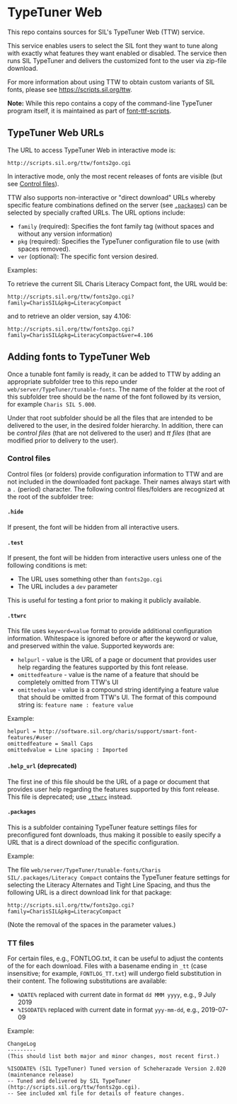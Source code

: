# TypeTuner Web

This repo contains sources for SIL's TypeTuner Web (TTW) service.

This service enables users to select the SIL font they want to tune along with exactly what features they want enabled or disabled. The service then runs SIL TypeTuner and delivers the customized font to the user via zip-file download.

For more information about using TTW to obtain custom variants of SIL fonts, please see https://scripts.sil.org/ttw.

**Note:** While this repo contains a copy of the command-line TypeTuner program itself, it is maintained as part of [font-ttf-scripts](https://github.com/silnrsi/font-ttf-scripts).

## TypeTuner Web URLs

The URL to access TypeTuner Web in interactive mode is:

```
http://scripts.sil.org/ttw/fonts2go.cgi
```

In interactive mode, only the most recent releases of fonts are visible (but see [Control files](#control-files)).

TTW also supports non-interactive or "direct download" URLs whereby
specific feature combinations defined on the server (see [`.packages`](#packages)) can be selected by specially crafted URLs. The URL options include:
- `family` (required): Specifies the font family tag (without spaces and without any version information)
- `pkg` (required): Specifies the TypeTuner configuration file to use (with spaces removed).
- `ver` (optional): The specific font version desired.

Examples:

To retrieve the current SIL Charis Literacy Compact font, the URL would be:

```
http://scripts.sil.org/ttw/fonts2go.cgi?family=CharisSIL&pkg=LiteracyCompact
```

and to retrieve an older version, say 4.106:

```
http://scripts.sil.org/ttw/fonts2go.cgi?family=CharisSIL&pkg=LiteracyCompact&ver=4.106
```

## Adding fonts to TypeTuner Web

Once a tunable font family is ready, it can be added to TTW by adding an appropriate subfolder tree to this repo under `web/server/TypeTuner/tunable-fonts`. The name of the folder at the root of this subfolder tree should be the name of the font followed by its version, for example `Charis SIL 5.000`.

Under that root subfolder should be all the files that are intended to be delivered to the user, in the desired folder hierarchy. In addition, there can be _control files_ (that are not delivered to the user) and _tt files_ (that are modified prior to delivery to the user).

### Control files
Control files (or folders) provide configuration information to TTW and are not included in the downloaded font package. Their names always start with a `.` (period) character. The following control files/folders are recognized at the root of the subfolder tree:

#### `.hide`
If present, the font will be hidden from all interactive users.

#### `.test`
If present, the font will be hidden from interactive users unless one of the following conditions is met:
- The URL uses something other than `fonts2go.cgi`
- The URL includes a `dev` parameter

This is useful for testing a font prior to making it publicly available.

#### `.ttwrc`
This file uses `keyword=value` format to provide additional configuration information. Whitespace is ignored before or after the keyword or value, and preserved within the value. Supported keywords are:

- `helpurl` - value is the URL of a page or document that provides user help regarding the features supported by this font release.
- `omittedfeature` - value is the name of a feature that should be completely omitted from TTW's UI
- `omittedvalue` - value is a compound string identifying a feature value that should be omitted from TTW's UI. The format of this compound string is:  `feature name : feature value`

Example:

```
helpurl = http://software.sil.org/charis/support/smart-font-features/#user
omittedfeature = Small Caps
omittedvalue = Line spacing : Imported 
```

#### `.help_url` (deprecated)
The first ine of this file should be the URL of a page or document that provides user help regarding the features supported by this font release. This file is deprecated; use [`.ttwrc`](#.ttwrc) instead.

#### `.packages`
This is a subfolder containing TypeTuner feature settings files for preconfigured font downloads, thus making it possible to easily specify a URL that is a direct download of the specific configuration. 

Example:

The file `web/server/TypeTuner/tunable-fonts/Charis SIL/.packages/Literacy Compact` contains the TypeTuner feature settings for selecting the Literacy Alternates and Tight Line Spacing, and thus the following URL is a direct download link for that package:

```
http://scripts.sil.org/ttw/fonts2go.cgi?family=CharisSIL&pkg=LiteracyCompact
```

(Note the removal of the spaces in the parameter values.)

### TT files
For certain files, e.g., FONTLOG.txt, it can be useful to adjust the contents of the for each download. Files with a basename ending in `_tt` (case insensitive; for example, `FONTLOG_TT.txt`) will undergo field substitution in their content. The following substitutions are available:

- `%DATE%` replaced with current date in format `dd MMM yyyy`, e.g., 9 July 2019
- `%ISODATE%` replaced with current date in format `yyy-mm-dd`, e.g., 2019-07-09

Example:

```
ChangeLog
---------
(This should list both major and minor changes, most recent first.)

%ISODATE% (SIL TypeTuner) Tuned version of Scheherazade Version 2.020 (maintenance release)
-- Tuned and delivered by SIL TypeTuner (http://scripts.sil.org/ttw/fonts2go.cgi).
-- See included xml file for details of feature changes.
```
